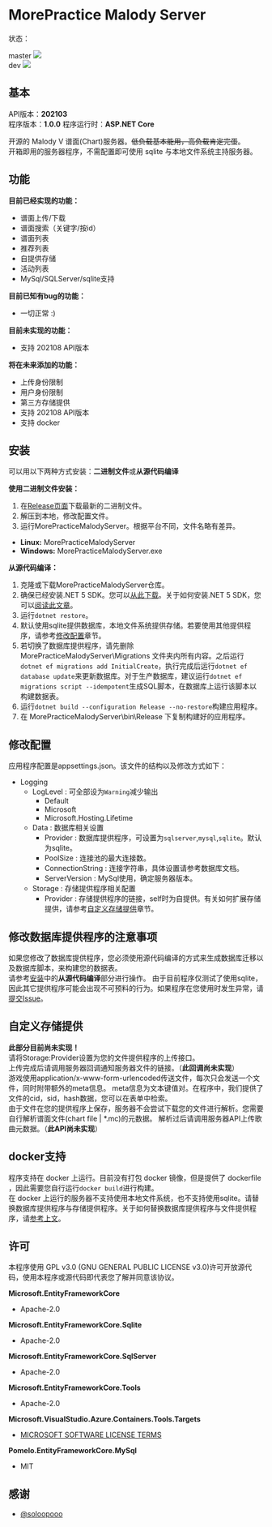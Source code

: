 # MorePractice Malody Server

<p>
状态：
<div>master
<a href="https://github.com/RhythmCodec/MorePracticeMalodyServer/actions/workflows/build.yml?query=branch%3Amaster">
<img src="https://github.com/RhythmCodec/MorePracticeMalodyServer/actions/workflows/build.yml/badge.svg?branch=master">
</a>
</div>
<div>dev
<a href="https://github.com/RhythmCodec/MorePracticeMalodyServer/actions/workflows/build.yml?query=branch%3Adev">
<img src="https://github.com/RhythmCodec/MorePracticeMalodyServer/actions/workflows/build.yml/badge.svg?branch=dev">
</a>
</div>
</p>

## 基本

API版本：**202103**  
程序版本：**1.0.0**
程序运行时：**ASP.NET Core**

开源的 Malody V 谱面(Chart)服务器。~~低负载基本能用，高负载肯定完蛋~~。  
开箱即用的服务器程序，不需配置即可使用 sqlite 与本地文件系统主持服务器。

## 功能

**目前已经实现的功能：**  
* 谱面上传/下载  
* 谱面搜索（关键字/按id）  
* 谱面列表
* 推荐列表
* 自提供存储  
* 活动列表  
* MySql/SQLServer/sqlite支持

**目前已知有bug的功能：**
* 一切正常 :)

**目前未实现的功能：**
* 支持 202108 API版本

**将在未来添加的功能：**
* 上传身份限制
* 用户身份限制
* 第三方存储提供
* 支持 202108 API版本
* 支持 docker

## 安装

可以用以下两种方式安装：**二进制文件**或**从源代码编译**

**使用二进制文件安装：**  
1. 在[Release页面](https://github.com/RhythmCodec/MorePracticeMalodyServer/releases)下载最新的二进制文件。
2. 解压到本地，修改配置文件。
3. 运行MorePracticeMalodyServer。根据平台不同，文件名略有差异。
  - **Linux:** MorePracticeMalodyServer
  - **Windows:** MorePracticeMalodyServer.exe
 
**从源代码编译：**  
1. 克隆或下载MorePracticeMalodyServer仓库。
2. 确保已经安装.NET 5 SDK。您可以[从此下载](https://dotnet.microsoft.com/download/dotnet/5.0)。关于如何安装.NET 5 SDK，您可以[阅读此文章](https://docs.microsoft.com/en-us/dotnet/core/install/)。
3. 运行`dotnet restore`。
4. 默认使用sqlite提供数据库，本地文件系统提供存储。若要使用其他提供程序，请参考[修改配置](#修改配置)章节。
5. 若切换了数据库提供程序，请先删除 MorePracticeMalodyServer\Migrations 文件夹内所有内容。之后运行`dotnet ef migrations add InitialCreate`，执行完成后运行`dotnet ef database update`来更新数据库。对于生产数据库，建议运行`dotnet ef migrations script --idempotent`生成SQL脚本，在数据库上运行该脚本以构建数据表。
6. 运行`dotnet build --configuration Release --no-restore`构建应用程序。
7. 在  MorePracticeMalodyServer\bin\Release 下复制构建好的应用程序。

## 修改配置

应用程序配置是appsettings.json。该文件的结构以及修改方式如下：
* Logging
  * LogLevel : 可全部设为`Warning`减少输出
    * Default
    * Microsoft
    * Microsoft.Hosting.Lifetime
  * Data : 数据库相关设置
    * Provider : 数据库提供程序，可设置为`sqlserver`,`mysql`,`sqlite`。默认为sqlite。
    * PoolSize : 连接池的最大连接数。
    * ConnectionString : 连接字符串，具体设置请参考数据库文档。
    * ServerVersion : MySql使用，确定服务器版本。
  * Storage : 存储提供程序相关配置
    * Provider : 存储提供程序的链接，self时为自提供。有关如何扩展存储提供，请参考[自定义存储提供](#自定义存储提供)章节。

## 修改数据库提供程序的注意事项

如果您修改了数据库提供程序，您必须使用源代码编译的方式来生成数据库迁移以及数据库脚本，来构建您的数据表。  
请参考[安装](#安装)中的**从源代码编译**部分进行操作。
由于目前程序仅测试了使用sqlite，因此其它提供程序可能会出现不可预料的行为。如果程序在您使用时发生异常，请[提交Issue](https://github.com/RhythmCodec/MorePracticeMalodyServer/issues/new/choose)。

## 自定义存储提供

**此部分目前尚未实现！**  
请将Storage:Provider设置为您的文件提供程序的上传接口。  
上传完成后请调用服务器回调通知服务器文件的链接。（**此回调尚未实现**）  
游戏使用application/x-www-form-urlencoded传送文件，每次只会发送一个文件，同时附带额外的meta信息。
meta信息为文本键值对。在程序中，我们提供了文件的cid，sid，hash数据，您可以在表单中检索。  
由于文件在您的提供程序上保存，服务器不会尝试下载您的文件进行解析。您需要自行解析谱面文件(chart file | *.mc)的元数据。
解析过后请调用服务器API上传歌曲元数据。（**此API尚未实现**）

## docker支持

程序支持在 docker 上运行。目前没有打包 docker 镜像，但是提供了 dockerfile ，因此需要您自行运行`docker build`进行构建。  
在 docker 上运行的服务器不支持使用本地文件系统，也不支持使用sqlite。请替换数据库提供程序与存储提供程序。关于如何替换数据库提供程序与文件提供程序，请[参考上文](#修改数据库提供程序的注意事项)。

## 许可

本程序使用 GPL v3.0 (GNU GENERAL PUBLIC LICENSE v3.0)许可开放源代码，使用本程序或源代码即代表您了解并同意该协议。

**Microsoft.EntityFrameworkCore**
* Apache-2.0

**Microsoft.EntityFrameworkCore.Sqlite**
* Apache-2.0

**Microsoft.EntityFrameworkCore.SqlServer**
* Apache-2.0

**Microsoft.EntityFrameworkCore.Tools**
* Apache-2.0

**Microsoft.VisualStudio.Azure.Containers.Tools.Targets**
* [MICROSOFT SOFTWARE LICENSE TERMS](https://www.nuget.org/packages/Microsoft.VisualStudio.Azure.Containers.Tools.Targets/1.11.1/license)

**Pomelo.EntityFrameworkCore.MySql**
* MIT

## 感谢
* [@soloopooo](https://github.com/soloopooo)